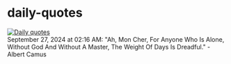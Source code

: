 # daily-quotes
[![Daily quotes](https://github.com/ceepu8/daily-quotes/actions/workflows/daily-quote.yml/badge.svg)](https://github.com/ceepu8/daily-quotes/actions/workflows/daily-quote.yml)<br/>
September 27, 2024 at 02:16 AM: "Ah, Mon Cher, For Anyone Who Is Alone, Without God And Without A Master, The Weight Of Days Is Dreadful." - Albert Camus

